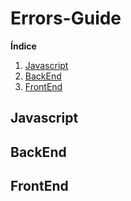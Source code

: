 # Errors-Guide

**Índice**   
1. [Javascript](#id1)
2. [BackEnd](#id2)
3. [FrontEnd](#id3)

## Javascript<a name="id1"></a>


## BackEnd<a name="id2"></a>


## FrontEnd<a name="id3"></a>
